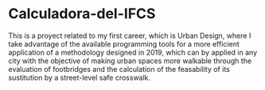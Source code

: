 # Calculadora-del-IFCS
This is a proyect related to my first career, which is Urban Design, where I take advantage of the available programming tools for a more efficient application of a methodology designed in 2019, which can by applied in any city with the objective of making urban spaces more walkable through the evaluation of footbridges and the calculation of the feasability of its sustitution by a street-level safe crosswalk.
